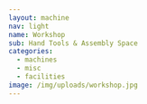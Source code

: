 ```yaml
---
layout: machine
nav: light
name: Workshop
sub: Hand Tools & Assembly Space
categories:
  - machines
  - misc
  - facilities
image: /img/uploads/workshop.jpg
---
```

